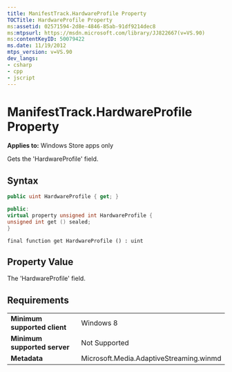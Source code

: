 ```yaml
---
title: ManifestTrack.HardwareProfile Property
TOCTitle: HardwareProfile Property
ms:assetid: 02571594-2d8e-4846-85ab-91df9214dec8
ms:mtpsurl: https://msdn.microsoft.com/library/JJ822667(v=VS.90)
ms:contentKeyID: 50079422
ms.date: 11/19/2012
mtps_version: v=VS.90
dev_langs:
- csharp
- cpp
- jscript
---
```


# ManifestTrack.HardwareProfile Property

**Applies to:** Windows Store apps only

Gets the 'HardwareProfile' field.

## Syntax

```csharp
public uint HardwareProfile { get; }
```

```cpp
public:
virtual property unsigned int HardwareProfile {
unsigned int get () sealed;
}
```

```jscript
final function get HardwareProfile () : uint
```

## Property Value

The 'HardwareProfile' field.

## Requirements

|||
|--- |--- |
|**Minimum supported client**|Windows 8|
|**Minimum supported server**|Not Supported|
|**Metadata**|Microsoft.Media.AdaptiveStreaming.winmd|

